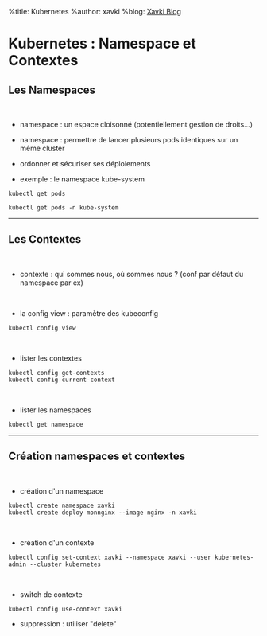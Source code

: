 %title: Kubernetes 
%author: xavki
%blog: [Xavki Blog](https://xavki.blog)


# Kubernetes : Namespace et Contextes


## Les Namespaces


<br>

* namespace : un espace cloisonné (potentiellement gestion de droits...)


* namespace : permettre de lancer plusieurs pods identiques sur un même cluster


* ordonner et sécuriser ses déploiements


* exemple : le namespace kube-system


```
kubectl get pods

kubectl get pods -n kube-system
```

----------------------------------------------------------------------------------


## Les Contextes


<br>

* contexte : qui sommes nous, où sommes nous ? (conf par défaut du namespace par ex)


<br>

* la config view : paramètre des kubeconfig

```
kubectl config view
```

<br>

* lister les contextes

```
kubectl config get-contexts
kubectl config current-context    
```

<br>

* lister les namespaces

```
kubectl get namespace
```


---------------------------------------------------------------------------


## Création namespaces et contextes


<br>

* création d'un namespace

```
kubectl create namespace xavki
kubectl create deploy monnginx --image nginx -n xavki
```

<br>

* création d'un contexte

```
kubectl config set-context xavki --namespace xavki --user kubernetes-admin --cluster kubernetes
```

<br>

* switch de contexte

```
kubectl config use-context xavki
```

* suppression : utiliser "delete"


